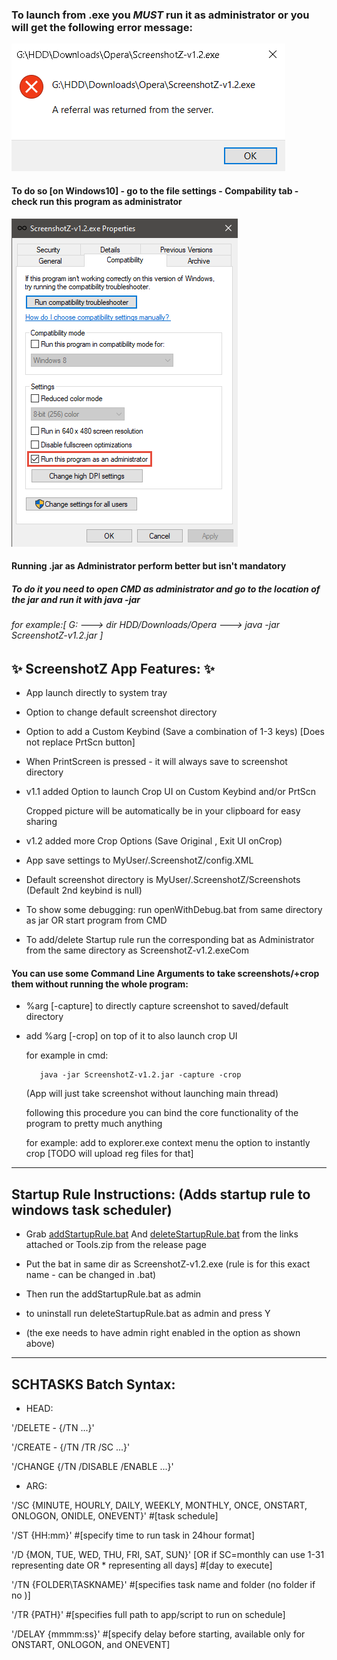 
### To launch from .exe you *MUST* run it as administrator or you will get the following error message:

![alt text](https://github.com/Araxeus/ScreenshotZ/blob/master/resources/NoAdminRights.png?raw=true)

#### To do so [on Windows10] - go to the file settings - Compability tab - check run this program as administrator

![alt text](https://github.com/Araxeus/ScreenshotZ/blob/master/resources/RunAsAdmin.png?raw=true)

#### Running .jar as Administrator perform better but isn't mandatory ####
##### To do it you need to open CMD as administrator and go to the location of the jar and run it with java -jar
###### for example:[ G: ---> dir HDD/Downloads/Opera ---> java -jar ScreenshotZ-v1.2.jar ]


##  :sparkles: ScreenshotZ App Features: :sparkles:


     
   - App launch directly to system tray


   - Option to change default screenshot directory
     
     
   - Option to add a Custom Keybind (Save a combination of 1-3 keys) [Does not replace PrtScn button]


   - When PrintScreen is pressed - it will always save to screenshot directory
     
     
   - v1.1 added Option to launch Crop UI on Custom Keybind and/or PrtScn
     
     Cropped picture will be automatically be in your clipboard for easy sharing
     
     
   - v1.2 added more Crop Options (Save Original , Exit UI onCrop)


   - App save settings to MyUser/.ScreenshotZ/config.XML


   - Default screenshot directory is MyUser/.ScreenshotZ/Screenshots (Default 2nd keybind is null)


  - To show some debugging: run openWithDebug.bat from same directory as jar OR start program from CMD
    
    
  - To add/delete Startup rule run the corresponding bat as Administrator from the same directory as ScreenshotZ-v1.2.exeCom

 #### You can use some Command Line Arguments to take screenshots/+crop them without running the whole program:

   - %arg [-capture] to directly capture screenshot to saved/default directory
     
   - add %arg [-crop] on top of it to also launch crop UI
     
     for example in cmd: 
     
            java -jar ScreenshotZ-v1.2.jar -capture -crop
     
     (App will just take screenshot without launching main thread)
     
     following this procedure you can bind the core functionality of the program to pretty much anything
     
     for example: add to explorer.exe context menu the option to instantly crop [TODO will upload reg files for that]
         
    
***



## Startup Rule Instructions: (Adds startup rule to windows task scheduler)

*   Grab [addStartupRule.bat](https://github.com/Araxeus/ScreenshotZ/blob/master/resources/addStartupRule.bat) And
    [deleteStartupRule.bat](https://github.com/Araxeus/ScreenshotZ/blob/master/resources/deleteStartupRule.bat)
    from the links attached or Tools.zip from the release page

*	Put the bat in same dir as ScreenshotZ-v1.2.exe (rule is for this exact name - can be changed in .bat)

*	Then run the addStartupRule.bat as admin
	
*	to uninstall run deleteStartupRule.bat as admin and press Y

*   (the exe needs to have admin right enabled in the option as shown above)

***

## SCHTASKS Batch Syntax:
* HEAD:

'/DELETE - {/TN ...}'

'/CREATE - {/TN /TR /SC ...}'

'/CHANGE {/TN /DISABLE /ENABLE ...}'

* ARG:

'/SC {MINUTE, HOURLY, DAILY, WEEKLY, MONTHLY, ONCE, ONSTART, ONLOGON, ONIDLE, ONEVENT}' #[task schedule]

'/ST {HH:mm}' #[specify time to run task in 24hour format]

'/D {MON, TUE, WED, THU, FRI, SAT, SUN}' [OR if SC=monthly can use 1-31 representing date OR * representing all days] #[day to execute]

'/TN {FOLDER\TASKNAME}' #[specifies task name and folder (no folder if no \)]

'/TR {PATH}' #[specifies full path to app/script to run on schedule]

'/DELAY {mmmm:ss}' #[specify delay before starting, available only for ONSTART, ONLOGON, and ONEVENT]
